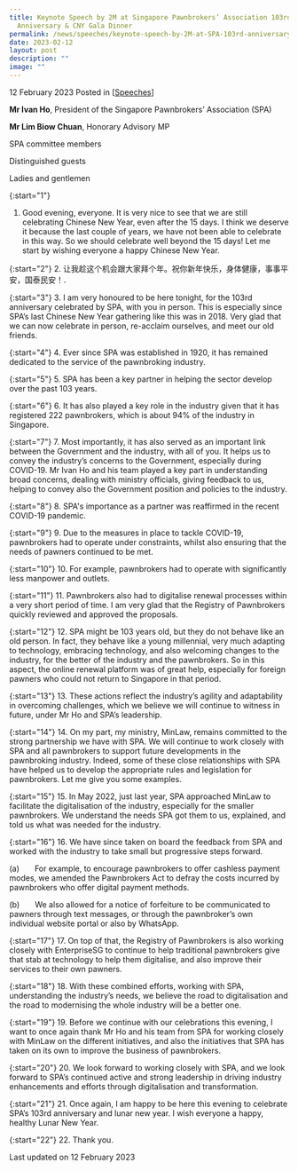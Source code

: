```yaml
---
title: Keynote Speech by 2M at Singapore Pawnbrokers’ Association 103rd
  Anniversary & CNY Gala Dinner
permalink: /news/speeches/keynote-speech-by-2M-at-SPA-103rd-anniversary-cny-gala-dinner/
date: 2023-02-12
layout: post
description: ""
image: ""
---
```

12 February 2023 Posted in [[Speeches](/news/speeches)]

**Mr Ivan Ho**, President of the Singapore Pawnbrokers’ Association (SPA)

**Mr Lim Biow Chuan**, Honorary Advisory MP

SPA committee members

Distinguished guests

Ladies and gentlemen

{:start="1"}
1.	Good evening, everyone. It is very nice to see that we are still celebrating Chinese New Year, even after the 15 days. I think we deserve it because the last couple of years, we have not been able to celebrate in this way. So we should celebrate well beyond the 15 days! Let me start by wishing everyone a happy Chinese New Year.

{:start="2"}
2.	让我趁这个机会跟大家拜个年。祝你新年快乐，身体健康，事事平安，国泰民安！.

{:start="3"}
3.	I am very honoured to be here tonight, for the 103rd anniversary celebrated by SPA, with you in person. This is especially since SPA’s last Chinese New Year gathering like this was in 2018. Very glad that we can now celebrate in person, re-acclaim ourselves, and meet our old friends.

{:start="4"}
4.	Ever since SPA was established in 1920, it has remained dedicated to the service of the pawnbroking industry.

{:start="5"}
5.	SPA has been a key partner in helping the sector develop over the past 103 years.

{:start="6"}
6.	It has also played a key role in the industry given that it has registered 222 pawnbrokers, which is about 94% of the industry in Singapore.

{:start="7"}
7.	Most importantly, it has also served as an important link between the Government and the industry, with all of you. It helps us to convey the industry’s concerns to the Government, especially during COVID-19. Mr Ivan Ho and his team played a key part in understanding broad concerns, dealing with ministry officials, giving feedback to us, helping to convey also the Government position and policies to the industry.

{:start="8"}
8.	SPA's importance as a partner was reaffirmed in the recent COVID-19 pandemic.

{:start="9"}
9.	Due to the measures in place to tackle COVID-19, pawnbrokers had to operate under constraints, whilst also ensuring that the needs of pawners continued to be met.

{:start="10"}
10.	For example, pawnbrokers had to operate with significantly less manpower and outlets.

{:start="11"}
11.	Pawnbrokers also had to digitalise renewal processes within a very short period of time. I am very glad that the Registry of Pawnbrokers quickly reviewed and approved the proposals.

{:start="12"}
12.	SPA might be 103 years old, but they do not behave like an old person. In fact, they behave like a young millennial, very much adapting to technology, embracing technology, and also welcoming changes to the industry, for the better of the industry and the pawnbrokers. So in this aspect, the online renewal platform was of great help, especially for foreign pawners who could not return to Singapore in that period.

{:start="13"}
13.	These actions reflect the industry’s agility and adaptability in overcoming challenges, which we believe we will continue to witness in future, under Mr Ho and SPA’s leadership.

{:start="14"}
14.	On my part, my ministry, MinLaw, remains committed to the strong partnership we have with SPA. We will continue to work closely with SPA and all pawnbrokers to support future developments in the pawnbroking industry. Indeed, some of these close relationships with SPA have helped us to develop the appropriate rules and legislation for pawnbrokers. Let me give you some examples.

{:start="15"}
15.	In May 2022, just last year, SPA approached MinLaw to facilitate the digitalisation of the industry, especially for the smaller pawnbrokers. We understand the needs SPA got them to us, explained, and told us what was needed for the industry.  

{:start="16"}
16.	We have since taken on board the feedback from SPA and worked with the industry to take small but progressive steps forward.

(a)       For example, to encourage pawnbrokers to offer cashless payment modes, we amended the Pawnbrokers Act to defray the costs incurred by pawnbrokers who offer digital payment methods.

(b)       We also allowed for a notice of forfeiture to be communicated to pawners through text messages, or through the pawnbroker’s own individual website portal or also by WhatsApp.

{:start="17"}
17.	On top of that, the Registry of Pawnbrokers is also working closely with EnterpriseSG to continue to help traditional pawnbrokers give that stab at technology to help them digitalise, and also improve their services to their own pawners.

{:start="18"}
18.	With these combined efforts, working with SPA, understanding the industry’s needs, we believe the road to digitalisation and the road to modernising the whole industry will be a better one.

{:start="19"}
19.	Before we continue with our celebrations this evening, I want to once again thank Mr Ho and his team from SPA for working closely with MinLaw on the different initiatives, and also the initiatives that SPA has taken on its own to improve the business of pawnbrokers.

{:start="20"}
20.	We look forward to working closely with SPA, and we look forward to SPA’s continued active and strong leadership in driving industry enhancements and efforts through digitalisation and transformation.

{:start="21"}
21.	Once again, I am happy to be here this evening to celebrate SPA’s 103rd anniversary and lunar new year. I wish everyone a happy, healthy Lunar New Year.

{:start="22"}
22.	Thank you.

<p class="right-side-updated">Last updated on 12 February 2023</p>